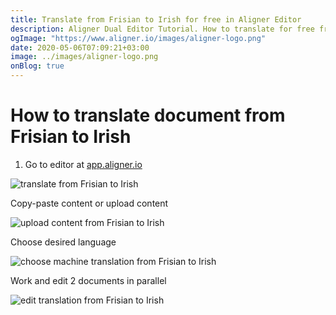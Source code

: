 ```yaml
---
title: Translate from Frisian to Irish for free in Aligner Editor
description: Aligner Dual Editor Tutorial. How to translate for free from Frisian to Irish. Aligner is multilingual document management platform. 
ogImage: "https://www.aligner.io/images/aligner-logo.png"
date: 2020-05-06T07:09:21+03:00
image: ../images/aligner-logo.png
onBlog: true
---
```


# How to translate document from Frisian to Irish

1. Go to editor at [app.aligner.io](https://app.aligner.io "Aligner App web page")

![translate from Frisian to Irish](../aligner-blank-editor.png "translate from Frisian to Irish")

Copy-paste content or upload content

![upload content from Frisian to Irish](../aligner-uploaded-document.png "upload content from Frisian to Irish")

Choose desired language

![choose machine translation from Frisian to Irish](../aligner-language-dropdown.png "choose machine translation from Frisian to Irish")

Work and edit 2 documents in parallel

![edit translation from Frisian to Irish](../aligner-double-sitded-editor.png "edit translation from Frisian to Irish")

